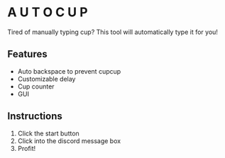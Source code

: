 # A U T O  C U P
Tired of manually typing cup? This tool will automatically type it for you!

## Features
- Auto backspace to prevent cupcup
- Customizable delay
- Cup counter
- GUI

## Instructions
1. Click the start button
2. Click into the discord message box
3. Profit!
